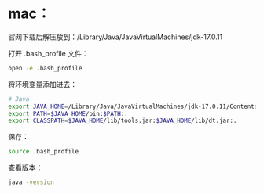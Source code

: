 # mac：

官网下载后解压放到：/Library/Java/JavaVirtualMachines/jdk-17.0.11

打开 .bash_profile 文件：

```bash
open -e .bash_profile
```

将环境变量添加进去：

```bash
# Java
export JAVA_HOME=/Library/Java/JavaVirtualMachines/jdk-17.0.11/Contents/Home
export PATH=$JAVA_HOME/bin:$PATH:.
export CLASSPATH=$JAVA_HOME/lib/tools.jar:$JAVA_HOME/lib/dt.jar:.
```

保存：

```bash
source .bash_profile
```

查看版本：

```bash
java -version
```
